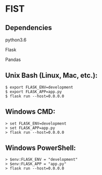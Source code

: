 # FIST

## Dependencies
python3.6

Flask

Pandas

## Unix Bash (Linux, Mac, etc.):

```
$ export FLASK_ENV=development
$ export FLASK_APP=app.py
$ flask run --host=0.0.0.0
```

## Windows CMD:

```
> set FLASK_ENV=development
> set FLASK_APP=app.py
> flask run --host=0.0.0.0
```

## Windows PowerShell:

```
> $env:FLASK_ENV = "development"
> $env:FLASK_APP = "app.py"
> flask run --host=0.0.0.0
```
